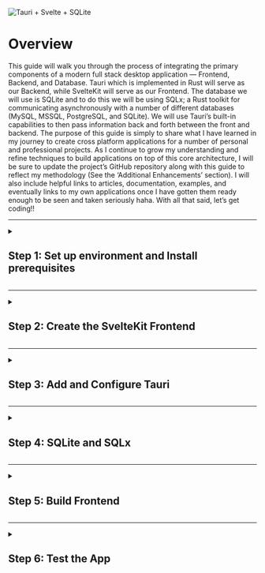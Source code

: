 ![Tauri + Svelte + SQLite](https://github.com/Lmedmo/Tauri-SvelteKit-SQLite/assets/102483463/aec72e88-96c5-4029-96f7-f4347657121e)
# Overview
This guide will walk you through the process of integrating the primary components of a modern full stack desktop application — Frontend, Backend, and Database. Tauri which is implemented in Rust will serve as our Backend, while SvelteKit will serve as our Frontend. The database we will use is SQLite and to do this we will be using SQLx; a Rust toolkit for communicating asynchronously with a number of different databases (MySQL, MSSQL, PostgreSQL, and SQLite). We will use Tauri’s built-in capabilities to then pass information back and forth between the front and backend. The purpose of this guide is simply to share what I have learned in my journey to create cross platform applications for a number of personal and professional projects. As I continue to grow my understanding and refine techniques to build applications on top of this core architecture, I will be sure to update the project’s GitHub repository along with this guide to reflect my methodology (See the ‘Additional Enhancements’ section). I will also include helpful links to articles, documentation, examples, and eventually links to my own applications once I have gotten them ready enough to be seen and taken seriously haha. With all that said, let’s get coding!!

---

<details>
    <summary>
    <h2>
        Step 1: Set up environment and Install prerequisites
    </h2>
    </summary>
    <blockquote>
        <details>
        <summary>
        <h3>
            Windows
        </h3>
        </summary>
        TODO
        </details>
    </blockquote>
    <blockquote>
        <details>
        <summary>
        <h3>
            MacOS
        </h3>
        </summary>
        TODO
        </details>
    </blockquote>
    <blockquote>
        <details>
        <summary>
        <h3>
            Linux
        </h3>
        </summary>
        TODO
        </details>
    </blockquote>
    
</details>

---

<details>
    <summary>
    <h2>
        Step 2: Create the SvelteKit Frontend
    </h2>
    </summary>

- [ ]  Using the tool of your choice, run one of the following commands
    ```shell
    npm create svelte@latest
    ```
    ```shell
    pnpm create svelte
    ```
- [ ]  Select the following options:
    - Current directory
    - Yes (to Continue)
    - Skeleton project
    - TypeScript
    - Additions: ESLint, Prettier
- [ ]  Using the tool of your choice, run one of the following commands
    ```shell
    npm install
    ```
    ```shell
    pnpm install
    ```
- [ ]  Add static adapter for Static Site Generation
    ```shell
    npm install --save-dev @sveltejs/adapter-static
    ```
    ```shell
    pnpm add -D @sveltejs/adapter-static
    ```
- [ ]  Open the `svelte.config.js` file and edit the adapter import line:
    ```jsx
    import adapter from '@sveltejs/adapter-static'; // <-- This was changed from 'adapter-auto' to 'adapter-static'
    import { vitePreprocess } from '@sveltejs/kit/vite';
    
    /** @type {import('@sveltejs/kit').Config} */
    const config = {
        // Consult https://kit.svelte.dev/docs/integrations#preprocessors
        // for more information about preprocessors
        preprocess: vitePreprocess(),
    
        kit: {
            // adapter-auto only supports some environments, see https://kit.svelte.dev/docs/adapter-auto for a list.
            // If your environment is not supported or you settled on a specific environment, switch out the adapter.
            // See https://kit.svelte.dev/docs/adapters for more information about adapters.
            adapter: adapter()
        }
    };
    
    export default config;
    ```
- [ ]  Create a `+layout.ts` file inside the `/*app_name*/src/routes` directory. Insert the following 2 lines of code to disable Server Side Rendering (SSR):
    ```tsx
    export const prerender = true
    export const ssr = false
    ```
</details>

---

<details>
    <summary>
    <h2>
        Step 3: Add and Configure Tauri
    </h2>
    </summary>
    
- [ ]  Install the Tauri CLI with the following command:
    ```shell
    pnpm add -D @tauri-apps/cli
    ```
    ```shell
    npm install --save-dev @tauri-apps/cli
    ```
    > Note:
    > For **npm** to detect Tauri correctly you need to add it to the "scripts" section in your package.json file:
    > ```json
    > "scripts": {
    >     "tauri": "tauri"
    > }
    > ```
- [ ]  Run the Tauri scaffolding utility and use the options below. Use the following command to run the utility:
    ```shell
    npm run tauri init
    ```
    - App Name: *Any*
    - Window Title: *Any*
    - Web Asset Path: `../build` (*located relative to the `<current dir>/src-tauri/tauri.conf.json` file that will be created)*
    - Dev Server URL: `http://localhost:5173`
    - Frontend dev command: `npm run dev` or `pnpm run dev`
    - Frontend build command: `npm run build` or `pnpm run build`
    
    The result is a folder called `src-tauri` that should contain files such as `Cargo.toml`, `tauri.conf.json`, *icons* and `src/main.rs`. Each is used for tauri to work. To learn more about how to use these files visit the [tauri docs site](https://tauri.app/v1/guides/getting-started/setup/sveltekit).
    
- [ ]  Add the tauri-apps/api JavaScript library
    ```shell
    pnpm add @tauri-apps/api
    ```
    ```shell
    npm install @tauri-apps/api
    ```
    
</details>

---

<details>
    <summary>
    <h2>
        Step 4: SQLite and SQLx
    </h2>
    </summary>

- [ ]  Open `Cargo.toml` and add the following dependencies for **SQLx** and the **async-std** runtime
    ```toml
    [dependencies]
    serde_json = "1.0"
    serde = { version = "1.0", features = ["derive"] }
    tauri = { version = "1.4.0", features = [] }
    sqlx = { version = "0.7", features = [ "runtime-async-std", "tls-native-tls", "sqlite", "macros" ] }
    async-std = { version = "1.7.0", features = [ "attributes" ] }
    ```
- [ ]  Open `main.rs` and add **async_std** to `main()` function. Save changes
    ```rust
    // Prevents additional console window on Windows in release, DO NOT REMOVE!!
    #![cfg_attr(not(debug_assertions), windows_subsystem = "windows")]
    
    #[async_std::main]
    async fn main() {
      tauri::Builder::default()
        .run(tauri::generate_context!())
        .expect("error while running tauri application");
    }
    ```
- [ ]  Create `db.rs` file in `src-tauri/src` directory and add the following
    ```rust
    use sqlx::{ migrate::MigrateDatabase, Sqlite, SqlitePool };
    
    const DB_URL: &str = "sqlite://sqlite.db";
    
    // Check for DB, create if non existent
    pub async fn init() {
        if !Sqlite::database_exists(DB_URL).await.unwrap_or(false) {
            match Sqlite::create_database(DB_URL).await {
                Ok(_) => println!("Create db success"),
                Err(error) => panic!("error: {}", error),
            }
        } else {
            println!("Database already exists");
        }
    
        create_schema().await;
    }
    
    // Create Schema
    async fn create_schema() {
        let pool = SqlitePool::connect(DB_URL).await.expect("unable to connect");
        let sql = "
            PRAGMA foreign_keys = ON ;
            CREATE TABLE IF NOT EXISTS projects
            (
                id              INTEGER    PRIMARY KEY    NOT NULL,
                name            TEXT                      NOT NULL
            );
    
            CREATE TABLE IF NOT EXISTS tasks
            (
                id              INTEGER    PRIMARY KEY    NOT NULL,
                value           TEXT                      NOT NULL,
                completed       INTEGER                   NOT NULL,
                date_completed  TEXT,
                project_id      INTEGER                   NOT NULL,
                FOREIGN KEY (project_id)   REFERENCES projects (id) ON UPDATE SET NULL ON DELETE SET NULL
            );
        ";
        
        let query = sqlx::query(&sql);
        let result = query.execute(&pool).await.unwrap();
        println!("Create Schema result: {:?}", result);   
        pool.close().await;
    }
    ```
- [ ]  Add `db.rs` to `main.rs` as a module and call the `init()` function within the `main()`
    ```rust
    // Prevents additional console window on Windows in release, DO NOT REMOVE!!
    #![cfg_attr(not(debug_assertions), windows_subsystem = "windows")]
    
    mod db;
    
    #[async_std::main]
    async fn main() {
      db::init().await;
      
      tauri::Builder::default()
        .run(tauri::generate_context!())
        .expect("error while running tauri application");
    }
    ```
- [ ]  Create `commands.rs` file in the `src-tauri/src` directory and add the following
    ```rust
    use sqlx::FromRow;
    use serde::{Deserialize, Serialize};
    
    #[derive(Debug,FromRow,Deserialize,Serialize)]
    pub struct Task {
        pub id: i64,
        pub value: String,
        pub completed: i8,
        pub date_completed: String,
        pub project_id: i64,  
    }
    
    #[tauri::command(rename_all = "snake_case")]
    pub async fn get_tasks() -> Result<Vec<Task>, String>{
        let url = "sqlite://sqlite.db";
    
        let pool = sqlx::sqlite::SqlitePool::connect(url).await.expect("unable to connect");
    
        let sql = "SELECT * FROM tasks";
    
        let query = sqlx::query_as::<_, Task>(sql);
        
        let response = query.fetch_all(&pool).await.expect("unable to list tasks");
    
        pool.close().await;
    
        Ok(response)
    }
    ```
- [ ]  Add `commands.rs` to `main.rs` as a module and add the following to `tauri::Builder::default()`
    ```rust
    // Prevents additional console window on Windows in release, DO NOT REMOVE!!
    #![cfg_attr(not(debug_assertions), windows_subsystem = "windows")]
    
    mod db;
    mod commands;
    
    #[async_std::main]
    async fn main() {
      db::init().await;
    
      tauri::Builder::default()
        .invoke_handler(tauri::generate_handler![
          commands::get_tasks,
        ])
        .run(tauri::generate_context!())
        .expect("error while running tauri application");
    }
    ```
- [ ]  Create a set of records in each table to test the functionality of the application. There are a number of different ways to achieve this, I chose to create a function that will perform this operation as part of the `db::init()` fn, and by commenting it out or uncommenting it when necessary *(This fn would need to be deleted before building and deploying)*
    ```rust
    // Check for DB, create if non existent
    pub async fn init() {
        if !Sqlite::database_exists(DB_URL).await.unwrap_or(false) {
            match Sqlite::create_database(DB_URL).await {
                Ok(_) => println!("Create db success"),
                Err(error) => panic!("error: {}", error),
            }
        } else {
            println!("Database already exists");
        }
    
        create_schema().await;
        
        // Uncomment the fn below and run to make some records for testing
        insert_dev_records().await;
    }
    
    // Create schema
    // ...
    
    // Create some test records in each table
    async fn insert_dev_records() {
        let pool = SqlitePool::connect(DB_URL).await.expect("unable to connect");
        let sql = "
            INSERT INTO projects (name)
            VALUES ('Awesome Current Product'), ('Top Secret Product'), ('Super Top Secret Product');
    
            INSERT INTO tasks (value, completed, date_completed, project_id)
            VALUES ('Design the UI',                    0,      NULL,                   3),
                   ('Design DB Schema',                 0,      NULL,                   3),
                   ('Build prototype app',              0,      NULL,                   3),
                   ('Design a cool logo',               1,      DATE('2023-04-22'),     3),
                   ('Refactor component lib',           0,      NULL,                   2),
                   ('Add input sanitization to ipc',    0,      NULL,                   2),
                   ('Security audit testing for v1.5',  0,      NULL,                   1),
                   ('Add Dark Mode',                    1,      DATE('2023-04-20'),     1),
                   ('Fix UI glitch',                    1,      DATE('2023-04-20'),     1);
        ";
        
        let query = sqlx::query(&sql);
        let result = query.execute(&pool).await.unwrap();
        println!("Create Records result: {:?}", result);   
        pool.close().await;
    }
    ```
</details>

---

<details>
    <summary><h2>Step 5: Build Frontend</h2></summary>
    
- [ ]  Within `/src/lib` folder, create 2 new files called `table.svelte` and `index.ts` with the following contents
    ```tsx
    <script lang="ts">
        import { invoke } from '@tauri-apps/api';
        import { onMount } from 'svelte';
       
        let fields: any = [];
    
        let records: any = [];
    
            function getFields(response: any){
                 let objs = Object.values(response);  // returns [ Object, Object, ... ]
                 let firstObj: any = objs[0];
                 fields = Object.keys(firstObj);
            }
    
            function getData(response: any){
                 let objs = Object.values(response); // returns [ Object, Object, ... ]
                 records = Object.values(objs);
            }
       
            onMount(async () => {
                 const resp = await invoke("get_tasks");
                 getFields(resp);
                 getData(resp);
            });
    </script>
       
    <div>
        <h1>Tasks</h1>
        <table>
            <thead>
                <tr class="headings">
    
                {#each fields as field}
                    <th>{field}</th>
                {/each}
    
                </tr>
            </thead>
            
            <tbody>
    
            {#each records as record}
                <tr>
    
                {#each Object.values(record) as value}
                     <td>{value}</td>
                {/each}
                
                </tr>
            {/each}
    
            </tbody>
        </table>
    </div>
    ```
    ```tsx
    // place files you want to import through the `$lib` alias in this folder.
    export { default } from "./table.svelte";
    ```
    <blockquote>
    <details>
        <summary>Optional Table styles </summary>    
        
    ```tsx
    <style>
        div {
            display: flex;
            flex-direction: column;
            padding: 20px;
        }    
    
        h1 {
            font-family: "Avenir Next";
        }
          
        table {
            display: table;
        }
    
        tr {
            font-family: "Avenir Next";
            border-bottom: 1px solid #4D4D4D;
        }
    
        th {
            text-align: start;
            padding: 8px;
            background-color: #4D4D4D;
            color: white;
            font-size: 1.05em;
        }
    
        td {
            padding: 5px 0px 5px 10px;
        }
    
        tr:nth-child(even) {
            background-color: #caffef;
        }
    </style>
    ```
       
    </details>
    </blockquote>  
- [ ]  Within `src/routes`, open the `+page.svelte` file and change it’s contents to the following
    ```tsx
    <script>
    	import Table from "$lib/table.svelte";
    
    </script>
    
    <h1>My Tauri + SvelteKit + SQLite App</h1>
    
    <Table />
    ```    
</details>

---

<details>
    <summary>
    <h2>
        Step 6: Test the App
    </h2>
    </summary>

- [ ]  Make sure everything is saved then run the following command in the terminal
    ```shell
    pnpm tauri dev
    ```
    ![tauri-sveltekit-sqlx_screenshot](https://github.com/Lmedmo/Tauri-SvelteKit-SQLite/assets/102483463/8a67c736-c59c-4fb1-bc3c-d11e540aef82)

    > **🎉 Congrats!**
    > You have built a very basic full-stack desktop app with an embedded database. There’s a lot of potential with how this template can be applied and there are plenty of concepts, best practices, and steps that you should be aware of that are not discussed/included in this basic example, so do your own research regarding the technologies used here, experiment with new things, and most importantly have fun — coding is cool😎
    > PS: If you like this or have suggestions let me know!! I’m still pretty new to Rust and backend web development, and I’m always looking for ways to improve my skills as a developer (Rust, Svelte, SQLite/DBs, etc.). Furthermore, I like knowing when I do a good job so that I can flex or if my code is trash so I can fix it and then flex (Just kidding, maybe).

</details>
